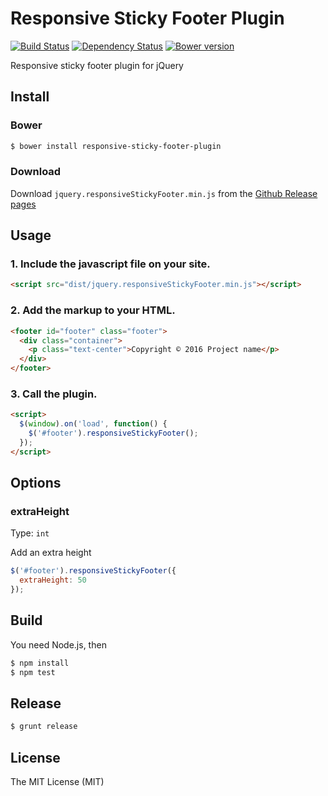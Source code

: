 Responsive Sticky Footer Plugin
===============================

[![Build Status][travis-image]][travis-url]
[![Dependency Status][gemnasium-image]][gemnasium-url]
[![Bower version][bower-image]][bower-url]

Responsive sticky footer plugin for jQuery

Install
-------

### Bower

```bash
$ bower install responsive-sticky-footer-plugin
```

### Download

Download `jquery.responsiveStickyFooter.min.js` from the  [Github Release pages](https://github.com/williambelle/responsive-sticky-footer-plugin/releases)

Usage
-----

### 1. Include the javascript file on your site.

```html
<script src="dist/jquery.responsiveStickyFooter.min.js"></script>
```

### 2. Add the markup to your HTML.

```html
<footer id="footer" class="footer">
  <div class="container">
    <p class="text-center">Copyright © 2016 Project name</p>
  </div>
</footer>
```

### 3. Call the plugin.

```html
<script>
  $(window).on('load', function() {
    $('#footer').responsiveStickyFooter();
  });
</script>
```

Options
-------

### extraHeight

Type: ``int``

Add an extra height

```javascript
$('#footer').responsiveStickyFooter({
  extraHeight: 50
});
```

Build
-----

You need Node.js, then

```bash
$ npm install
$ npm test
```

Release
-------

```bash
$ grunt release
```

License
-------

The MIT License (MIT)

[travis-image]: https://travis-ci.org/williambelle/responsive-sticky-footer-plugin.svg?branch=master
[travis-url]: https://travis-ci.org/williambelle/responsive-sticky-footer-plugin
[gemnasium-image]: https://gemnasium.com/badges/github.com/williambelle/responsive-sticky-footer-plugin.svg
[gemnasium-url]: https://gemnasium.com/github.com/williambelle/responsive-sticky-footer-plugin
[bower-image]: https://img.shields.io/bower/v/responsive-sticky-footer-plugin.svg
[bower-url]: http://bower.io/search/?q=responsive-sticky-footer-plugin
